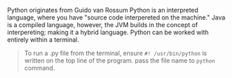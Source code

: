Python originates from Guido van Rossum
Python is an interpreted language, where you have "source code interpereted on the machine."
  Java is a compiled language, however, the JVM builds in the concept of interpereting; making it a hybrid language.
Python can be worked with entirely within a terminal.
 > To run a .py file from the terminal, ensure  ```#! /usr/bin/python``` is written on the top line of the program. pass the file name to ```python``` command.

